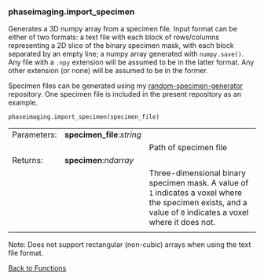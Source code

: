 ### phaseimaging.import_specimen
Generates a 3D numpy array from a specimen file. Input format can be either of two formats: a text file with each block of rows/columns representing a 2D slice of the binary specimen mask, with each block separated by an empty line; a numpy array generated with `numpy.save()`. Any file with a `.npy` extension will be assumed to be in the latter format. Any other extension (or none) will be assumed to be in the former.

Specimen files can be generated using my [random-specimen-generator](https://github.com/zac-k/random-specimen-generator) repository. One specimen file is included in the present repository as an example.

    phaseimaging.import_specimen(specimen_file)

|  |  |  |
|---|---|---|
| Parameters: | **specimen_file**:*string* |  |
|  |  | Path of specimen file |
| Returns: | **specimen**:*ndarray* |  |
|  |  | Three-dimensional binary specimen mask. A value of `1` indicates a voxel where the specimen exists, and a value of `0` indicates a voxel where it does not. |
|  |  |  |

Note: Does not support rectangular (non-cubic) arrays when using the text file format.

[Back to Functions](functions.md)